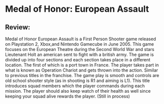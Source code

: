 # Medal of Honor: European Assault

## Review: 
Medal of Honor European Assault is a First Person Shooter game released on Playstation 2, Xbox,and Nintendo Gamecube in June 2005. This game focuses on the European Theatre during the Second World War and stars Lieutenant Holt an american sent to fight with a british army. The game is divided up into four sections and each section takes place in a different location. The first of which is a port town in France. The player takes part in what is known as Operation Chariot and gets thrown into the action. Similar to previous titles in the franchise. The game play is smooth and controls are old school shooter style (as in shooting is R1 and aiming is L1). This title introduces squad members which the player commands during each mission. The player should also keep watch of their health as well since keeping your squad alive rewards the player.
(Still in process)
## 

